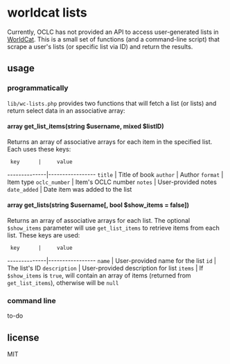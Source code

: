 # worldcat lists #
Currently, OCLC has not provided an API to access user-generated lists in [WorldCat][wc]. This is a small set of functions (and a command-line script) that scrape a user's lists (or specific list via ID) and return the results.

## usage ##

### programmatically ###
`lib/wc-lists.php` provides two functions that will fetch a list (or lists) and return select data in an associative array:

#### array get_list_items(string $username, mixed $listID) ####
Returns an array of associative arrays for each item in the specified list. Each uses these keys:

     key      |     value
--------------|-----------------
`title`       | Title of book
`author`      | Author
`format`      | Item type
`oclc_number` | Item's OCLC number
`notes`       | User-provided notes
`date_added`  | Date item was added to the list

#### array get_lists(string $username[, bool $show_items = false]) ####
Returns an array of associative arrays for each list. The optional `$show_items` parameter will use `get_list_items` to retrieve items from each list. These keys are used:

     key      |     value
--------------|-----------------
`name`        | User-provided name for the list
`id`          | The list's ID
`description` | User-provided description for list
`items`       | If `$show_items` is `true`, will contain an array of items (returned from `get_list_items`), otherwise will be `null`


### command line ###
to-do

## license ##
MIT

[wc]: http://worldcat.org